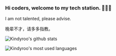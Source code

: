 ### Hi coders, welcome to my tech station. 👋👋👋 

 I am not talented, please advise. 

 晚辈不才，请多多指教。

<!--
**Run2948/Run2948** is a ✨ _special_ ✨ repository because its `README.md` (this file) appears on your GitHub profile.

Here are some ideas to get you started:

- 🔭 I’m currently working on ...
- 🌱 I’m currently learning ...
- 👯 I’m looking to collaborate on ...
- 🤔 I’m looking for help with ...
- 💬 Ask me about ...
- 📫 How to reach me: ...
- 😄 Pronouns: ...
- ⚡ Fun fact: ...
-->

![Kindyroo's github stats](https://github-readme-stats.vercel.app/api?username=Run2948&show_icons=true)

![Kindyroo's most used languages](https://github-readme-stats.vercel.app/api/top-langs/?username=Run2948)